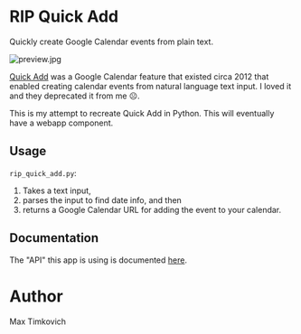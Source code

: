 # RIP Quick Add

Quickly create Google Calendar events from plain text.

![preview.jpg](https://raw.githubusercontent.com/mtimkovich/rip_quick_add/main/preview.jpg)

[Quick Add][article] was a Google Calendar feature that existed circa 2012 that enabled creating calendar events from natural language text input. I loved it and they deprecated it from me ☹️.

This is my attempt to recreate Quick Add in Python. This will eventually have a webapp component.

## Usage

`rip_quick_add.py`:
1. Takes a text input,
2. parses the input to find date info, and then
3. returns a Google Calendar URL for adding the event to your calendar.

## Documentation

The "API" this app is using is documented [here][docs].

# Author

Max Timkovich

[article]: https://gsuitetips.com/tips/calendar/use-quick-add-to-speed-up-google-calendar-entries/
[docs]: https://github.com/InteractionDesignFoundation/add-event-to-calendar-docs/blob/main/services/google.md#google
